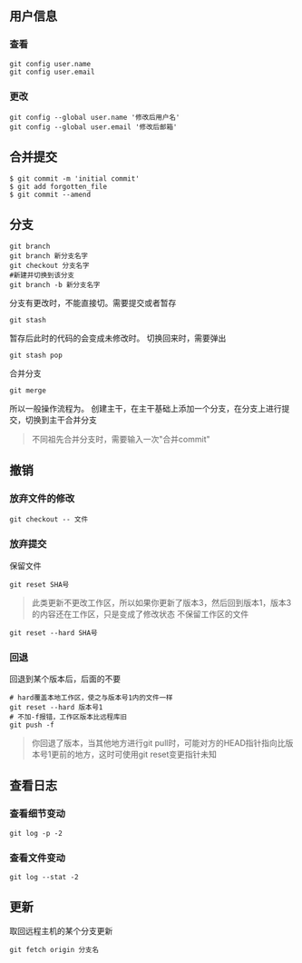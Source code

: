 ## 用户信息
### 查看
```
git config user.name
git config user.email
```
### 更改
```
git config --global user.name '修改后用户名'
git config --global user.email '修改后邮箱'
```

## 合并提交
```
$ git commit -m 'initial commit'
$ git add forgotten_file
$ git commit --amend
```
## 分支
```
git branch
git branch 新分支名字
git checkout 分支名字
#新建并切换到该分支
git branch -b 新分支名字 
```
分支有更改时，不能直接切。需要提交或者暂存
```
git stash
```
暂存后此时的代码的会变成未修改时。
切换回来时，需要弹出
```
git stash pop
```
合并分支
```
git merge
```
所以一般操作流程为。
创建主干，在主干基础上添加一个分支，在分支上进行提交，切换到主干合并分支
> 不同祖先合并分支时，需要输入一次"合并commit"

## 撤销
### 放弃文件的修改
```
git checkout -- 文件
```
### 放弃提交
保留文件
```
git reset SHA号
```
> 此类更新不更改工作区，所以如果你更新了版本3，然后回到版本1，版本3的内容还在工作区，只是变成了修改状态
不保留工作区的文件
```
git reset --hard SHA号
```
### 回退
回退到某个版本后，后面的不要
```
# hard覆盖本地工作区，使之与版本号1内的文件一样
git reset --hard 版本号1
# 不加-f报错，工作区版本比远程库旧
git push -f
```
> 你回退了版本，当其他地方进行git pull时，可能对方的HEAD指针指向比版本号1更前的地方，这时可使用git reset变更指针未知


## 查看日志
### 查看细节变动
```
git log -p -2
```
### 查看文件变动
```
git log --stat -2
```


## 更新
取回远程主机的某个分支更新
```
git fetch origin 分支名
```